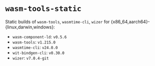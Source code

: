 # `wasm-tools-static`

Static builds of `wasm-tools`, `wasmtime-cli`, `wizer` for
{x86_64,aarch64}-{linux,darwin,windows}:

- `wasm-component-ld`: `v0.5.6`
- `wasm-tools`: `v1.215.0`
- `wasmtime-cli`: `v24.0.0`
- `wit-bindgen-cli`: `v0.30.0`
- `wizer`: `v7.0.4-git`
